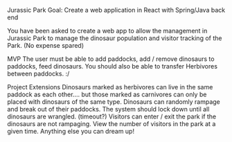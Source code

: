 Jurassic Park
Goal: Create a web application in React with Spring/Java back end

You have been asked to create a web app to allow the management in Jurassic Park to manage the dinosaur population and visitor tracking of the Park. (No expense spared)

MVP
The user must be able to add paddocks, add / remove dinosaurs to paddocks, feed dinosaurs. You should also be able to transfer Herbivores between paddocks. :/

Project Extensions
Dinosaurs marked as herbivores can live in the same paddock as each other.... but those marked as carnivores can only be placed with dinosaurs of the same type.
Dinosaurs can randomly rampage and break out of their paddocks. The system should lock down until all dinosaurs are wrangled. (timeout?)
Visitors can enter / exit the park if the dinosaurs are not rampaging.
View the number of visitors in the park at a given time.
Anything else you can dream up!
